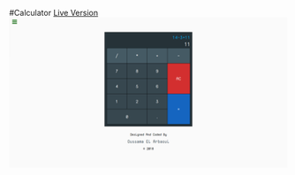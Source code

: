 #Calculator
[Live Version](https://elarouss.github.io/calculator_fcc/)
![Screenshot of the project](screenshot.png)